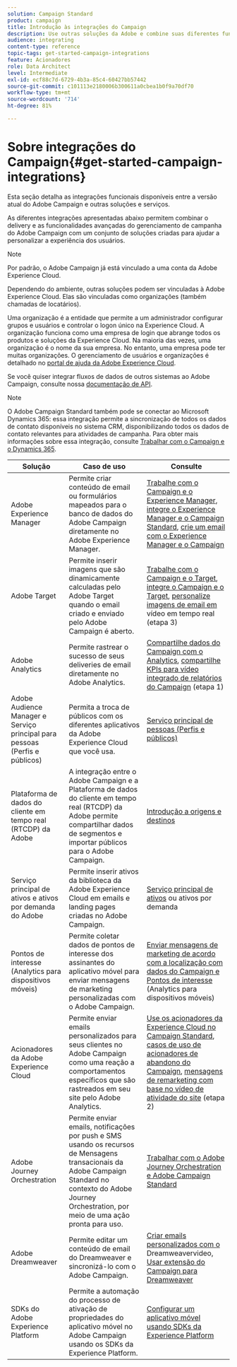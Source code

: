 ```yaml
---
solution: Campaign Standard
product: campaign
title: Introdução às integrações do Campaign
description: Use outras soluções da Adobe e combine suas diferentes funcionalidades com o Campaign.
audience: integrating
content-type: reference
topic-tags: get-started-campaign-integrations
feature: Acionadores
role: Data Architect
level: Intermediate
exl-id: ecf88c7d-6729-4b3a-85c4-60427bb57442
source-git-commit: c101113e2180006b300611a0cbea1b0f9a70df70
workflow-type: tm+mt
source-wordcount: '714'
ht-degree: 81%

---
```


# Sobre integrações do Campaign{#get-started-campaign-integrations}

Esta seção detalha as integrações funcionais disponíveis entre a versão atual do Adobe Campaign e outras soluções e serviços.

As diferentes integrações apresentadas abaixo permitem combinar o delivery e as funcionalidades avançadas do gerenciamento de campanha do Adobe Campaign com um conjunto de soluções criadas para ajudar a personalizar a experiência dos usuários.

>[!NOTE]
>
> Por padrão, o Adobe Campaign já está vinculado a uma conta da Adobe Experience Cloud.

Dependendo do ambiente, outras soluções podem ser vinculadas à Adobe Experience Cloud. Elas são vinculadas como organizações (também chamadas de locatários).

Uma organização é a entidade que permite a um administrador configurar grupos e usuários e controlar o logon único na Experience Cloud. A organização funciona como uma empresa de login que abrange todos os produtos e soluções da Experience Cloud. Na maioria das vezes, uma organização é o nome da sua empresa. No entanto, uma empresa pode ter muitas organizações. O gerenciamento de usuários e organizações é detalhado no [portal de ajuda da Adobe Experience Cloud](https://experienceleague.adobe.com/docs/core-services/interface/manage-users-and-products/organizations.html?lang=pt-BR).

Se você quiser integrar fluxos de dados de outros sistemas ao Adobe Campaign, consulte nossa [documentação de API](../../api/using/get-started-apis.md).

>[!NOTE]
>
>O Adobe Campaign Standard também pode se conectar ao Microsoft Dynamics 365: essa integração permite a sincronização de todos os dados de contato disponíveis no sistema CRM, disponibilizando todos os dados de contato relevantes para atividades de campanha. Para obter mais informações sobre essa integração, consulte [Trabalhar com o Campaign e o Dynamics 365](../../integrating/using/d365-acs-get-started.md).


<table> 
 <thead> 
  <tr> 
   <th> Solução<br /> </th> 
   <th> Caso de uso<br /> </th> 
   <th> Consulte<br /> </th> 
  </tr> 
 </thead> 
 <tbody> 
  <tr> 
   <td> Adobe Experience Manager<br /> </td> 
   <td> Permite criar conteúdo de email ou formulários mapeados para o banco de dados do Adobe Campaign diretamente no Adobe Experience Manager.<br /> </td> 
   <td> 
     <a href="../../integrating/using/integrating-with-experience-manager.md">Trabalhe com o Campaign e o Experience Manager</a>,  <a href="https://helpx.adobe.com/br/experience-manager/6-4/sites/administering/using/campaignstandard.html">integre o Experience Manager e o Campaign Standard</a>,  <a href="https://gn.adobe.com/doc/standard/getting_started/en/ACS_AEM.html">crie um email com o Experience Manager e o Campaign</a> 
    </td> 
  </tr> 
  <tr> 
   <td> Adobe Target<br /> </td> 
   <td> Permite inserir imagens que são dinamicamente calculadas pelo Adobe Target quando o email criado e enviado pelo Adobe Campaign é aberto.<br /> </td> 
   <td> 
    <a href="../../integrating/using/about-campaign-target-integration.md">Trabalhe com o Campaign e o Target</a>,  <a href="https://experienceleague.adobe.com/docs/target/using/integrate/campaign-and-target.html">integre o Campaign e o Target</a>,  <a href="https://helpx.adobe.com/marketing-cloud/how-to/email-marketing.html">personalize imagens de email em </a> vídeo em tempo real (etapa 3)
    </td> 
  </tr> 
  <tr> 
   <td> Adobe Analytics<br /> </td> 
   <td> Permite rastrear o sucesso de seus deliveries de email diretamente no Adobe Analytics.<br /> </td> 
   <td> 
    <a href="../../integrating/using/about-campaign-analytics-integration.md">Compartilhe dados do Campaign com o Analytics</a>, <a href="https://helpx.adobe.com/marketing-cloud/how-to/email-marketing.html">compartilhe KPIs para vídeo integrado de relatórios  do Campaign</a> (etapa 1)
    </td> 
  </tr> 
  <tr> 
   <td> Adobe Audience Manager e Serviço principal para pessoas (Perfis e públicos)<br /> </td> 
   <td> Permita a troca de públicos com os diferentes aplicativos da Adobe Experience Cloud que você usa.<br /> </td> 
   <td> <a href="../../integrating/using/about-campaign-audience-manager-or-people-core-service-integration.md">Serviço principal de pessoas (Perfis e públicos)</a><br /> </td> 
  </tr> 
   <tr> 
   <td> Plataforma de dados do cliente em tempo real (RTCDP) da Adobe<br /> </td> 
   <td> A integração entre o Adobe Campaign e a Plataforma de dados do cliente em tempo real (RTCDP) da Adobe permite compartilhar dados de segmentos e importar públicos para o Adobe Campaign.</td>
   <td><a href="../../integrating/using/get-started-sources-destinations.md">Introdução a origens e destinos</a></td>
  </tr> 
  <tr> 
   <td> Serviço principal de ativos e ativos por demanda do Adobe<br /> </td> 
   <td> Permite inserir ativos da biblioteca da Adobe Experience Cloud em emails e landing pages criadas no Adobe Campaign.<br /> </td> 
   <td> <a href="../../integrating/using/working-with-campaign-and-assets-core-service.md">Serviço principal de ativos</a> ou ativos por demanda<br /> </td> 
  </tr> 
  <tr> 
   <td> Pontos de interesse (Analytics para dispositivos móveis)<br /> </td> 
   <td> Permite coletar dados de pontos de interesse dos assinantes do aplicativo móvel para enviar mensagens de marketing personalizadas com o Adobe Campaign.<br /> </td> 
   <td> <a href="../../integrating/using/about-campaign-points-of-interest-data-integration.md">Enviar mensagens de marketing de acordo com a localização com dados do Campaign e Pontos de interesse</a> (Analytics para dispositivos móveis)<br /> </td> 
  </tr> 
  <tr> 
   <td> Acionadores da Adobe Experience Cloud<br /> </td> 
   <td> Permite enviar emails personalizados para seus clientes no Adobe Campaign como uma reação a comportamentos específicos que são rastreados em seu site pelo Adobe Analytics.<br /> </td> 
   <td> 
    <a href="../../integrating/using/about-adobe-experience-cloud-triggers.md">Use os acionadores da Experience Cloud no Campaign Standard</a>, <a href="../../integrating/using/abandonment-triggers-use-cases.md">casos de uso de acionadores de abandono do Campaign</a>, <a href="https://helpx.adobe.com/marketing-cloud/how-to/email-marketing.html">mensagens de remarketing com base no vídeo de atividade do site</a> (etapa 2)
    </td> 
  </tr> 
    <tr> 
   <td> Adobe Journey Orchestration<br /> </td> 
   <td> Permite enviar emails, notificações por push e SMS usando os recursos de Mensagens transacionais da Adobe Campaign Standard no contexto do Adobe Journey Orchestration, por meio de uma ação pronta para uso.<br /> </td> 
   <td> <a href="https://experienceleague.adobe.com/docs/journeys/using/action-journeys/working-with-adobe-campaign.html?lang=en">Trabalhar com o Adobe Journey Orchestration e Adobe Campaign Standard</a><br /> </td> 
  </tr> 
  <tr> 
   <td> Adobe Dreamweaver<br /> </td> 
   <td> Permite editar um conteúdo de email do Dreamweaver e sincronizá-lo com o Adobe Campaign.<br /> </td> 
   <td> 
    <a href="https://experienceleague.adobe.com/docs/campaign-learn/campaign-standard-tutorials/designing-content/email-designer/dreamweaver-integration.html">Criar emails personalizados com o </a> Dreamweavervideo,  <a href="https://helpx.adobe.com/dreamweaver/using/working-with-dreamweaver-and-campaign.html">Usar extensão do Campaign para Dreamweaver</a> 
  </td> 
  </tr> 
  <tr> 
   <td> SDKs do Adobe Experience Platform<br /> </td> 
   <td> Permite a automação do processo de ativação de propriedades do aplicativo móvel no Adobe Campaign usando os SDKs da Experience Platform.<br /> </td> 
   <td> <a href="https://helpx.adobe.com/br/campaign/kb/configuring-app-sdk.html">Configurar um aplicativo móvel usando SDKs da Experience Platform</a><br /> </td> 
  </tr> 
 </tbody> 
</table>
